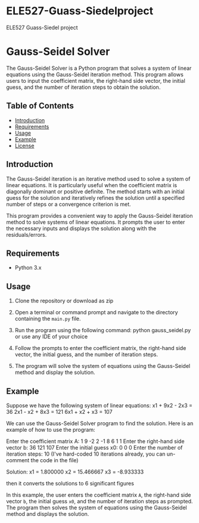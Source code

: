 # ELE527-Guass-Siedelproject
ELE527 Guass-Siedel project
# Gauss-Seidel Solver

The Gauss-Seidel Solver is a Python program that solves a system of linear equations using the Gauss-Seidel iteration method. This program allows users to input the coefficient matrix, the right-hand side vector, the initial guess, and the number of iteration steps to obtain the solution.

## Table of Contents
- [Introduction](#introduction)
- [Requirements](#requirements)
- [Usage](#usage)
- [Example](#example)
- [License](#license)

## Introduction

The Gauss-Seidel iteration is an iterative method used to solve a system of linear equations. It is particularly useful when the coefficient matrix is diagonally dominant or positive definite. The method starts with an initial guess for the solution and iteratively refines the solution until a specified number of steps or a convergence criterion is met.

This program provides a convenient way to apply the Gauss-Seidel iteration method to solve systems of linear equations. It prompts the user to enter the necessary inputs and displays the solution along with the residuals/errors.

## Requirements

- Python 3.x

## Usage

1. Clone the repository or download as zip

2. Open a terminal or command prompt and navigate to the directory containing the `main.py` file.

3. Run the program using the following command: python gauss_seidel.py or use any IDE of your choice
4. Follow the prompts to enter the coefficient matrix, the right-hand side vector, the initial guess, and the number of iteration steps.

5. The program will solve the system of equations using the Gauss-Seidel method and display the solution.

## Example

Suppose we have the following system of linear equations:
x1 + 9x2 - 2x3 = 36
2x1 - x2 + 8x3 = 121
6x1 + x2 + x3 = 107


We can use the Gauss-Seidel Solver program to find the solution. Here is an example of how to use the program:

Enter the coefficient matrix A:
1 9 -2
2 -1 8
6 1 1
Enter the right-hand side vector b:
36 121 107
Enter the initial guess x0:
0 0 0
Enter the number of iteration steps: 10 (I've hard-coded 10 iterations already, you can un-comment the code in the file)

Solution:
x1 = 1.800000
x2 = 15.466667
x3 = -8.933333

then it converts the solutions to 6 significant figures

In this example, the user enters the coefficient matrix `A`, the right-hand side vector `b`, the initial guess `x0`, and the number of iteration steps as prompted. The program then solves the system of equations using the Gauss-Seidel method and displays the solution. 








